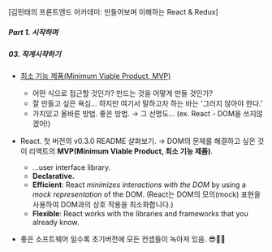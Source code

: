 [김민태의 프론트엔드 아카데미: 만들어보며 이해하는 React & Redux]

##### Part 1. 시작하며

##### 03. 작게시작하기

- [최소 기능 제품(Minimum Viable Product, MVP)](https://ko.wikipedia.org/wiki/%EC%B5%9C%EC%86%8C_%EA%B8%B0%EB%8A%A5_%EC%A0%9C%ED%92%88)

  - 어떤 식으로 접근할 것인가? 만드는 것을 어떻게 만들 것인가?
  - 잘 만들고 싶은 욕심... 하지만 여기서 말하고자 하는 바는 '그러지 않아야 한다.'
  - 가치있고 올바른 방법. 좋은 방법. → 그 선명도... (ex. React - DOM을 쓰지않겠어!)

- React. 첫 버전의 v0.3.0 README 살펴보기.
  → DOM의 문제를 해결하고 싶은 것이 리액트의 **MVP(Minimum Viable Product, 최소 기능 제품)**.

  - ...user interface library.
  - **Declarative.**
  - **Efficient**: React _minimizes interactions with the DOM_ by using a _mock representation_ of the DOM. (React는 DOM의 모의(mock) 표현을 사용하여 DOM과의 상호 작용을 최소화합니다.)
  - **Flexible**: React works with the libraries and frameworks that you already know.

- 좋은 소프트웨어 일수록 초기버전에 모든 컨셉들이 녹아져 있음. 😎👍🏻

